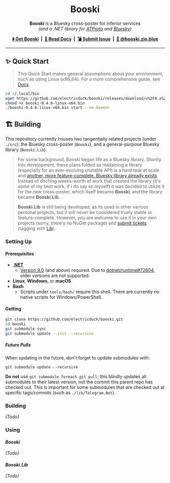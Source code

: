 <h1 align="center">
    Booski
</h1>

<p align="center">
    <strong>Booski</strong> is a Bluesky cross-poster for inferior services<br /><em>(and a .NET library for <a href="https://atproto.com/">ATProto</a> and <a href="https://bsky.social/">Bluesky</a>)</em>
</p>

<p align="center">
    <strong>
        <a href="https://github.com/electricduck/booski/releases/latest">⬇️ Get Booski</a> &nbsp;|&nbsp;
        <a href="https://github.com/electricduck/booski/wiki">📖 Read Docs</a> &nbsp;|&nbsp;
        <a href="https://github.com/electricduck/booski/issues/new">💣 Submit Issue</a> &nbsp;|&nbsp;
        <a href="https://bsky.app/profile/booski.zio.blue">🦋 @booski.zio.blue</a>
    </strong>
</p>

<hr />

## ✨ Quick Start

>  This Quick Start makes general assumptions about your environment, such as using Linux (x86_64). For a more comprehensive guide, see [Docs](https://github.com/electricduck/booski/wiki).

```sh
cd ~/.local/bin
wget https://github.com/electricduck/booski/releases/download/v%2F0.x%2F0.4.6/booski-0.4.6-linux-x64.bin
chmod +x booski-0.4.6-linux-x64.bin
./booski-0.4.6-linux-x64.bin start --no-daemon
```

## 🏗️ Building

This repository currently houses two tangentially related projects (under `./src`): the Bluesky cross-poster (`Booski`), and a general-purpose Bluesky library (`Booski.Lib`).

> For some background, Booski began life as a Bluesky library. Shortly into development, these plans folded as maitaining a library (especially for an ever-evolving unstable API) is a hard task at scale and [another, more feature-complete, Bluesky library already exists](https://github.com/drasticactions/FishyFlip). Instead of ditching weeks-worth of work that created the library (it's some of my best work, if I do say so myself) it was decided to utilize it for the new cross-poster, which itself became **Booski**, and the library became **Booski.Lib**.
>
> **Booski.Lib** is still being developed, as its used in other various personal projects, but it will never be considered truely stable or feature-complete. However, you are welcome to use it in your own projects (sorry, there's no NuGet package) and [submit tickets]([https://github.com/electricduck/booski/labels/Lib](https://github.com/electricduck/booski/issues/new)) (tagging with [Lib](https://github.com/electricduck/booski/labels/Lib)).

### Setting Up

#### Prerequisites

* **[.NET](https://dotnet.microsoft.com/)**
   * [Version 9.0](https://dotnet.microsoft.com/en-us/download/dotnet/9.0) (and above) required. Due to [dotnet/runtime#72604](https://github.com/dotnet/runtime/issues/72604#issuecomment-1440708052), older versions are not supported.
* **Linux**, **Windows**, or **macOS**
* **Bash**
   * Scripts under `tools/bash/` require this shell. There are currently no native scripts for Windows/PowerShell.

#### Getting

```sh
git clone https://github.com/electricduck/booski.git
cd booski
git submodule sync
git submodule update --init --recursive
```

##### Future Pulls

When updating in the future, don't forget to update submodules with:

```
git submodule update --recursive
```

**Do not** use `git submodule foreach git pull`: this blindly updates all submodules to their latest version, not the commit this parent repo has checked out. This is important for some submodules that are checked out at specific tags/commits (such as `./lib/Telegram.Bot`).

### Building

_(Todo)_

### Using

#### _Booski_

_(Todo)_

#### _Booski.Lib_

_(Todo)_

<!--
## 🤝 Acknowledgements

_(Todo)_
-->
